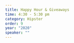 ```yaml
---
title: Happy Hour & Giveaways
time: 4:30 - 5:30 pm
category: Hipster
order: 9
year: "2020"
speaker: ""
---
```

